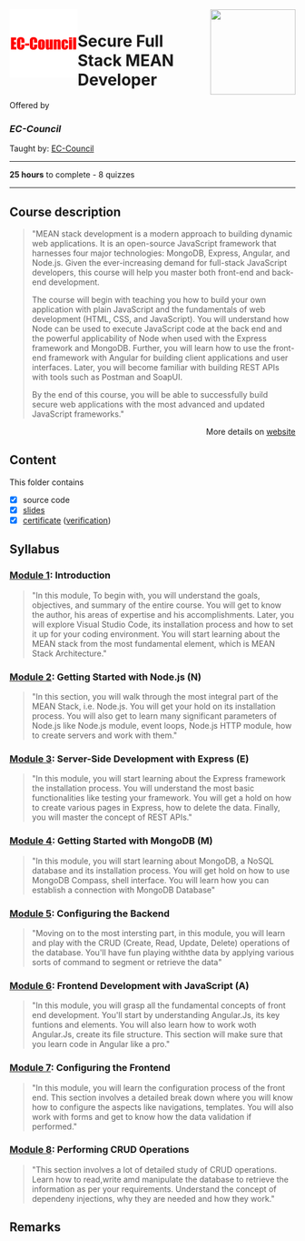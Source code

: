 <a href="https://www.coursera.org/learn/secure-full-stack-mean-developer">
  <img src="/img/Secure_Full_Stack_MEAN_Developer_logo.png" width="150" height="150" align="right">
</a>

<img src="/img/EC-Council_logo.png" width="120" height="120" align="left">

# Secure Full Stack MEAN Developer

Offered by 
### *EC-Council*

Taught by: [EC-Council](https://www.coursera.org/instructor/ec-council)

---

**25 hours** to complete - 8 quizzes

---

## Course description

>"MEAN stack development is a modern approach to building dynamic web applications. It is an open-source JavaScript framework that harnesses four major technologies: MongoDB, Express, Angular, and Node.js. Given the ever-increasing demand for full-stack JavaScript developers, this course will help you master both front-end and back-end development. 
>
>The course will begin with teaching you how to build your own application with plain JavaScript and the fundamentals of web development (HTML, CSS, and JavaScript). You will understand how Node can be used to execute JavaScript code at the back end and the powerful applicability of Node when used with the Express framework and MongoDB. Further, you will learn how to use the front-end framework with Angular for building client applications and user interfaces. Later, you will become familiar with building REST APIs with tools such as Postman and SoapUI. 
>
>By the end of this course, you will be able to successfully build secure web applications with the most advanced and updated JavaScript frameworks."

<p align="right">More details on <a href="https://www.coursera.org/learn/secure-full-stack-mean-developer">website</a></p>

## Content
This folder contains 
- [x] source code 
- [x] [slides](./Slides) 
- [x] [certificate](./Certificate/Coursera%20Certificate%20The%20Structured%20Query%20Language%20(SQL).pdf) ([verification](https://www.coursera.org/account/accomplishments/certificate/HS8PCQ2LVVQN))

## Syllabus
### [Module 1](./Module%201): Introduction

> "In this module, To begin with, you will understand the goals, objectives, and summary of the entire course. You will get to know the author, his areas of expertise and his accomplishments. Later, you will explore Visual Studio Code, its installation process and how to set it up for your coding environment. You will start learning about the MEAN stack from the most fundamental element, which is MEAN Stack Architecture."

### [Module 2](./Module%202): Getting Started with Node.js (N)

> "In this section, you will walk through the most integral part of the MEAN Stack, i.e. Node.js. You will get your hold on its installation process. You will also get to learn many significant parameters of Node.js like Node.js module, event loops, Node.js HTTP module, how to create servers and work with them."

### [Module 3](./Module%203): Server-Side Development with Express (E)

> "In this module, you will start learning about the Express framework the installation process. You will understand the most basic functionalities like testing your framework. You will get a hold on how to create various pages in Express, how to delete the data. Finally, you will master the concept of REST APIs."

### [Module 4](./Module%204): Getting Started with MongoDB (M)

> "In this module, you will start learning about MongoDB, a NoSQL database and its installation process. You will get hold on how to use MongoDB Compass, shell interface. You will learn how you can establish a connection with MongoDB Database"

### [Module 5](./Module%205): Configuring the Backend

> "Moving on to the most intersting part, in this module, you will learn and play with the CRUD (Create, Read, Update, Delete) operations of the database. You'll have fun playing withthe data by applying various sorts of command to segment or retrieve the data"

### [Module 6](./Module%206): Frontend Development with JavaScript (A)

> "In this module, you will grasp all the fundamental concepts of front end development. You'll start by understanding Angular.Js, its key funtions and elements. You will also learn how to work woth Angular.Js, create its file structure. This section will make sure that you learn code in Angular like a pro."

### [Module 7](./Module%207): Configuring the Frontend

> "In this module, you will learn the configuration process of the front end. This section involves a detailed break down where you will know how to configure the aspects like navigations, templates. You will also work with forms and get to know how the data validation if performed."

### [Module 8](./Module%208): Performing CRUD Operations

> "This section involves a lot of detailed study of CRUD operations. Learn how to read,write amd manipulate the database to retrieve the information as per your requirements. Understand the concept of dependeny injections, why they are needed and how they work."

## Remarks
